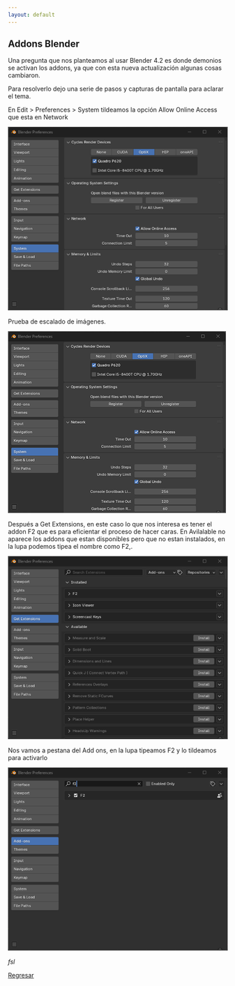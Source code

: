 ```yaml
---
layout: default
---
```


## Addons Blender

Una pregunta que nos planteamos al usar Blender 4.2 es donde demonios se activan los addons, ya que con esta nueva actualización algunas cosas cambiaron.

Para resolverlo dejo una serie de pasos y capturas de pantalla para aclarar el tema.

En Edit >  Preferences > System tildeamos la opción Allow Online Access que esta en Network

![Allow Online Access](./assets/blenderimg/network.png )

Prueba de escalado de imágenes. 

<picture>
  <source media="(min-width:1080px)" srcset="./assets/blenderimg/network500.png">
  <source media="(min-width:500px)" srcset="./assets/blenderimg/network500.png">
  <img src="./assets/blenderimg/network500.png" alt="Network" style="width:auto;">
</picture>


Después a Get Extensions, en este caso lo que nos interesa es tener el addon F2 que es para eficientar el proceso de hacer caras. En Avilalable no aparece los addons que estan disponibles pero que no estan instalados, en la lupa podemos tipea el nombre como F2,.

![F2](./assets/blenderimg/f2.png )

Nos vamos a pestana  del Add ons, en la lupa tipeamos F2 y lo tildeamos para activarlo

![Activado](./assets/blenderimg/tildeado.png )

_fsl_

[Regresar](./)

